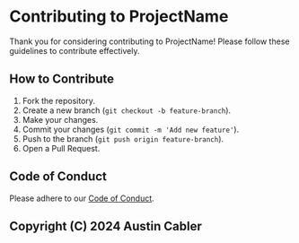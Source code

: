 # Contributing to ProjectName

Thank you for considering contributing to ProjectName! Please follow these guidelines to contribute effectively.

## How to Contribute

1. Fork the repository.
2. Create a new branch (`git checkout -b feature-branch`).
3. Make your changes.
4. Commit your changes (`git commit -m 'Add new feature'`).
5. Push to the branch (`git push origin feature-branch`).
6. Open a Pull Request.

## Code of Conduct

Please adhere to our [Code of Conduct](CODE_OF_CONDUCT.md).

## Copyright (C) 2024  Austin Cabler
